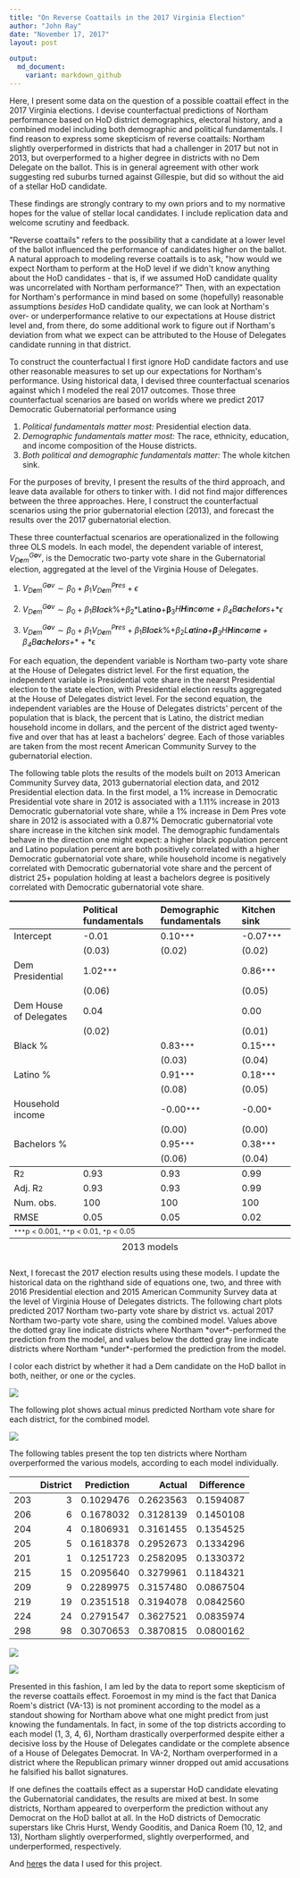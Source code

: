 ```yaml
---
title: "On Reverse Coattails in the 2017 Virginia Election"
author: "John Ray"
date: "November 17, 2017"
layout: post

output: 
  md_document:
    variant: markdown_github
---
```


Here, I present some data on the question of a possible coattail effect in the 2017 Virginia elections. I devise counterfactual predictions of Northam performance based on HoD district demographics, electoral history, and a combined model including both demographic and political fundamentals. I find reason to express some skepticism of reverse coattails: Northam slightly overperformed in districts that had a challenger in 2017 but not in 2013, but overperformed to a higher degree in districts with no Dem Delegate on the ballot. This is in general agreement with other work suggesting red suburbs turned against Gillespie, but did so without the aid of a stellar HoD candidate.

These findings are strongly contrary to my own priors and to my normative hopes for the value of stellar local candidates. I include replication data and welcome scrutiny and feedback.

"Reverse coattails" refers to the possibility that a candidate at a lower level of the ballot influenced the performance of candidates higher on the ballot. A natural approach to modeling reverse coattails is to ask, "how would we expect Northam to perform at the HoD level if we didn't know anything about the HoD candidates - that is, if we assumed HoD candidate quality was uncorrelated with Northam performance?" Then, with an expectation for Northam's performance in mind based on some (hopefully) reasonable assumptions *besides* HoD candidate quality, we can look at Northam's over- or underperformance relative to our expectations at House district level and, from there, do some additional work to figure out if Northam's deviation from what we expect can be attributed to the House of Delegates candidate running in that district.

To construct the counterfactual I first ignore HoD candidate factors and use other reasonable measures to set up our expectations for Northam's performance. Using historical data, I devised three counterfactual scenarios against which I modeled the real 2017 outcomes. Those three counterfactual scenarios are based on worlds where we predict 2017 Democratic Gubernatorial performance using

1.  *Political fundamentals matter most:* Presidential election data.
2.  *Demographic fundamentals matter most:* The race, ethnicity, education, and income composition of the House districts.
3.  *Both political and demographic fundamentals matter:* The whole kitchen sink.

For the purposes of brevity, I present the results of the third approach, and leave data available for others to tinker with. I did not find major differences between the three approaches. Here, I construct the counterfactual scenarios using the prior gubernatorial election (2013), and forecast the results over the 2017 gubernatorial election.

These three counterfactual scenarios are operationalized in the following three OLS models. In each model, the dependent variable of interest, *V*<sub>*D**e**m*</sub><sup>*G**o**v*</sup>, is the Democratic two-party vote share in the Gubernatorial election, aggregated at the level of the Virginia House of Delegates.

1.  *V*<sub>*D**e**m*</sub><sup>*G**o**v*</sup> ∼ *β*<sub>0</sub> + *β*<sub>1</sub>*V*<sub>*D**e**m*</sub><sup>*P**r**es*</sup> + *ϵ*

2.  *V*<sub>*D**e**m*</sub><sup>*G**o**v*</sup> ∼ *β*<sub>0</sub> + *β*<sub>1</sub>*B**l**a**c**k*%+*β*<sub>2</sub>*L**a**t**i**n**o**+**β**<sub>3</sub>*H**H**i**n**c**o**m**e** + *β*<sub>4</sub>*B**a**c**h**e**l**o**r**s**+**ϵ*

3.  *V*<sub>*D**e**m*</sub><sup>*G**o**v*</sup> ∼ *β*<sub>0</sub> + *β*<sub>1</sub>*V*<sub>*D**e**m*</sub><sup>*P**r**es*</sup> + *β*<sub>1</sub>*B**l**a**c**k*%+*β*<sub>2</sub>*L**a**t**i**n**o**+**β**<sub>3</sub>*H**H**i**n**c**o**m**e** + *β*<sub>4</sub>*B**a**c**h**e**l**o**r**s**+** + *ϵ

For each equation, the dependent variable is Northam two-party vote share at the House of Delegates district level. For the first equation, the independent variable is Presidential vote share in the nearst Presidential election to the state election, with Presidential election results aggregated at the House of Delegates district level. For the second equation, the independent variables are the House of Delegates districts' percent of the population that is black, the percent that is Latino, the district median household income in dollars, and the percent of the district aged twenty-five and over that has at least a bachelors' degree. Each of those variables are taken from the most recent American Community Survey to the gubernatorial election.

The following table plots the results of the models built on 2013 American Community Survey data, 2013 gubernatorial election data, and 2012 Presidential election data. In the first model, a 1% increase in Democratic Presidential vote share in 2012 is associated with a 1.11% increase in 2013 Democratic gubernatorial vote share, while a 1% increase in Dem Pres vote share in 2012 is associated with a 0.87% Democratic gubernatorial vote share increase in the kitchen sink model. The demographic fundamentals behave in the direction one might expect: a higher black population percent and Latino population percent are both positively correlated with a higher Democratic gubernatorial vote share, while household income is negatively correlated with Democratic gubernatorial vote share and the percent of district 25+ population holding at least a bachelors degree is positively correlated with Democratic gubernatorial vote share.

<table cellspacing="0" align="center" style="border: none;">
<caption align="bottom" style="margin-top:0.3em;">
2013 models
</caption>
<tr>
<th style="text-align: left; border-top: 2px solid black; border-bottom: 1px solid black; padding-right: 12px;">
<b></b>
</th>
<th style="text-align: left; border-top: 2px solid black; border-bottom: 1px solid black; padding-right: 12px;">
<b>Political fundamentals</b>
</th>
<th style="text-align: left; border-top: 2px solid black; border-bottom: 1px solid black; padding-right: 12px;">
<b>Demographic fundamentals</b>
</th>
<th style="text-align: left; border-top: 2px solid black; border-bottom: 1px solid black; padding-right: 12px;">
<b>Kitchen sink</b>
</th>
</tr>
<tr>
<td style="padding-right: 12px; border: none;">
Intercept
</td>
<td style="padding-right: 12px; border: none;">
-0.01
</td>
<td style="padding-right: 12px; border: none;">
0.10<sup style="vertical-align: 0px;">***</sup>
</td>
<td style="padding-right: 12px; border: none;">
-0.07<sup style="vertical-align: 0px;">***</sup>
</td>
</tr>
<tr>
<td style="padding-right: 12px; border: none;">
</td>
<td style="padding-right: 12px; border: none;">
(0.03)
</td>
<td style="padding-right: 12px; border: none;">
(0.02)
</td>
<td style="padding-right: 12px; border: none;">
(0.02)
</td>
</tr>
<tr>
<td style="padding-right: 12px; border: none;">
Dem Presidential
</td>
<td style="padding-right: 12px; border: none;">
1.02<sup style="vertical-align: 0px;">***</sup>
</td>
<td style="padding-right: 12px; border: none;">
</td>
<td style="padding-right: 12px; border: none;">
0.86<sup style="vertical-align: 0px;">***</sup>
</td>
</tr>
<tr>
<td style="padding-right: 12px; border: none;">
</td>
<td style="padding-right: 12px; border: none;">
(0.06)
</td>
<td style="padding-right: 12px; border: none;">
</td>
<td style="padding-right: 12px; border: none;">
(0.05)
</td>
</tr>
<tr>
<td style="padding-right: 12px; border: none;">
Dem House of Delegates
</td>
<td style="padding-right: 12px; border: none;">
0.04
</td>
<td style="padding-right: 12px; border: none;">
</td>
<td style="padding-right: 12px; border: none;">
0.00
</td>
</tr>
<tr>
<td style="padding-right: 12px; border: none;">
</td>
<td style="padding-right: 12px; border: none;">
(0.02)
</td>
<td style="padding-right: 12px; border: none;">
</td>
<td style="padding-right: 12px; border: none;">
(0.01)
</td>
</tr>
<tr>
<td style="padding-right: 12px; border: none;">
Black %
</td>
<td style="padding-right: 12px; border: none;">
</td>
<td style="padding-right: 12px; border: none;">
0.83<sup style="vertical-align: 0px;">***</sup>
</td>
<td style="padding-right: 12px; border: none;">
0.15<sup style="vertical-align: 0px;">***</sup>
</td>
</tr>
<tr>
<td style="padding-right: 12px; border: none;">
</td>
<td style="padding-right: 12px; border: none;">
</td>
<td style="padding-right: 12px; border: none;">
(0.03)
</td>
<td style="padding-right: 12px; border: none;">
(0.04)
</td>
</tr>
<tr>
<td style="padding-right: 12px; border: none;">
Latino %
</td>
<td style="padding-right: 12px; border: none;">
</td>
<td style="padding-right: 12px; border: none;">
0.91<sup style="vertical-align: 0px;">***</sup>
</td>
<td style="padding-right: 12px; border: none;">
0.18<sup style="vertical-align: 0px;">***</sup>
</td>
</tr>
<tr>
<td style="padding-right: 12px; border: none;">
</td>
<td style="padding-right: 12px; border: none;">
</td>
<td style="padding-right: 12px; border: none;">
(0.08)
</td>
<td style="padding-right: 12px; border: none;">
(0.05)
</td>
</tr>
<tr>
<td style="padding-right: 12px; border: none;">
Household income
</td>
<td style="padding-right: 12px; border: none;">
</td>
<td style="padding-right: 12px; border: none;">
-0.00<sup style="vertical-align: 0px;">***</sup>
</td>
<td style="padding-right: 12px; border: none;">
-0.00<sup style="vertical-align: 0px;">*</sup>
</td>
</tr>
<tr>
<td style="padding-right: 12px; border: none;">
</td>
<td style="padding-right: 12px; border: none;">
</td>
<td style="padding-right: 12px; border: none;">
(0.00)
</td>
<td style="padding-right: 12px; border: none;">
(0.00)
</td>
</tr>
<tr>
<td style="padding-right: 12px; border: none;">
Bachelors %
</td>
<td style="padding-right: 12px; border: none;">
</td>
<td style="padding-right: 12px; border: none;">
0.95<sup style="vertical-align: 0px;">***</sup>
</td>
<td style="padding-right: 12px; border: none;">
0.38<sup style="vertical-align: 0px;">***</sup>
</td>
</tr>
<tr>
<td style="padding-right: 12px; border: none;">
</td>
<td style="padding-right: 12px; border: none;">
</td>
<td style="padding-right: 12px; border: none;">
(0.06)
</td>
<td style="padding-right: 12px; border: none;">
(0.04)
</td>
</tr>
<tr>
<td style="border-top: 1px solid black;">
R<sup style="vertical-align: 0px;">2</sup>
</td>
<td style="border-top: 1px solid black;">
0.93
</td>
<td style="border-top: 1px solid black;">
0.93
</td>
<td style="border-top: 1px solid black;">
0.99
</td>
</tr>
<tr>
<td style="padding-right: 12px; border: none;">
Adj. R<sup style="vertical-align: 0px;">2</sup>
</td>
<td style="padding-right: 12px; border: none;">
0.93
</td>
<td style="padding-right: 12px; border: none;">
0.93
</td>
<td style="padding-right: 12px; border: none;">
0.99
</td>
</tr>
<tr>
<td style="padding-right: 12px; border: none;">
Num. obs.
</td>
<td style="padding-right: 12px; border: none;">
100
</td>
<td style="padding-right: 12px; border: none;">
100
</td>
<td style="padding-right: 12px; border: none;">
100
</td>
</tr>
<tr>
<td style="border-bottom: 2px solid black;">
RMSE
</td>
<td style="border-bottom: 2px solid black;">
0.05
</td>
<td style="border-bottom: 2px solid black;">
0.05
</td>
<td style="border-bottom: 2px solid black;">
0.02
</td>
</tr>
<tr>
<td style="padding-right: 12px; border: none;" colspan="5">
<span style="font-size:0.8em"><sup style="vertical-align: 0px;">***</sup>p &lt; 0.001, <sup style="vertical-align: 0px;">**</sup>p &lt; 0.01, <sup style="vertical-align: 0px;">*</sup>p &lt; 0.05</span>
</td>
</tr>
</table>
Next, I forecast the 2017 election results using these models. I update the historical data on the righthand side of equations one, two, and three with 2016 Presidential election and 2015 American Community Survey data at the level of Virginia House of Delegates districts. The following chart plots predicted 2017 Northam two-party vote share by district vs. actual 2017 Northam two-party vote share, using the combined model. Values above the dotted gray line indicate districts where Northam *over*-performed the prediction from the model, and values below the dotted gray line indicate districts where Northam *under*-performed the prediction from the model.

I color each district by whether it had a Dem candidate on the HoD ballot in both, neither, or one or the cycles.

![](2017/11/19/figure/plots-1.png)

The following plot shows actual minus predicted Northam vote share for each district, for the combined model.

![](2017/11/19/figure/diff-1.png)

The following tables present the top ten districts where Northam overperformed the various models, according to each model individually.

|     |  District|  Prediction|     Actual|  Difference|
|-----|---------:|-----------:|----------:|-----------:|
| 203 |         3|   0.1029476|  0.2623563|   0.1594087|
| 206 |         6|   0.1678032|  0.3128139|   0.1450108|
| 204 |         4|   0.1806931|  0.3161455|   0.1354525|
| 205 |         5|   0.1618378|  0.2952673|   0.1334296|
| 201 |         1|   0.1251723|  0.2582095|   0.1330372|
| 215 |        15|   0.2095640|  0.3279961|   0.1184321|
| 209 |         9|   0.2289975|  0.3157480|   0.0867504|
| 219 |        19|   0.2351518|  0.3194078|   0.0842560|
| 224 |        24|   0.2791547|  0.3627521|   0.0835974|
| 298 |        98|   0.3070653|  0.3870815|   0.0800162|

![](2017/11/19/figure/unnamed-chunk-2-1.png)

![](2017/11/19/figure/unnamed-chunk-3-1.png)

Presented in this fashion, I am led by the data to report some skepticism of the reverse coattails effect. Foroemost in my mind is the fact that Danica Roem's district (VA-13) is not prominent according to the model as a standout showing for Northam above what one might predict from just knowing the fundamentals. In fact, in some of the top districts according to each model (1, 3, 4, 6), Northam drastically overperformed despite either a decisive loss by the House of Delegates candidate or the complete absence of a House of Delegates Democrat. In VA-2, Northam overperformed in a district where the Republican primary winner dropped out amid accusations he falsified his ballot signatures.

If one defines the coattails effect as a superstar HoD candidate elevating the Gubernatorial candidates, the results are mixed at best. In some districts, Northam appeared to overperform the prediction without any Democrat on the HoD ballot at all. In the HoD districts of Democratic superstars like Chris Hurst, Wendy Gooditis, and Danica Roem (10, 12, and 13), Northam slightly overperformed, slightly overperformed, and underperformed, respectively.

And [here](https://johnlray.github.io/2017/11/19/figure/va_long.csv)s the data I used for this project.